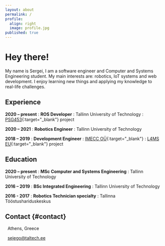 ```yaml
---
layout: about
permalink: /
profile:
  align: right
  image: profile.jpg
published: true
---
```


# Hey there!

My name is Sergei, I am a software engineer and Computer and Systems Engineering student.
My main interests are: robotics, IoT systems and web development. I enjoy learning new things
and applying my knowledge to real-life challenges.

## Experience
**2020 – present**
:   **ROS Developer** 
:   Tallinn University of Technology
:   [PSG453](https://www.etis.ee/Portal/Projects/Display/72b66c74-e911-49c3-ac6a-6716f9e72ba5?lang=ENG){:target="_blank"} project

**2020 – 2021**
:   **Robotics Engineer** 
:   Tallinn University of Technology

**2018 – 2019**
:   **Development Engineer**
:   [IMECC OÜ](https://www.imecc.ee/en/){:target="_blank"}
:   [L4MS EU](http://www.l4ms.eu/content/l4ms-project-home){:target="_blank"} project

## Education 

**2020 – present**
:   **MSc Computer and Systems Engineering**
:       Tallinn University of Technology

**2016 – 2019**
:   **BSc Integrated Engineering**
:       Tallinn University of Technology

**2016 - 2017**
:   **Robotics Technician specialty**
:       Tallinna Tööstushariduskeskus

## Contact {#contact}
<i class="fas fa-map-marker-alt"></i> &nbsp; Athens, Greece

<i class="far fa-envelope"></i> &nbsp; <sejego@taltech.ee>
